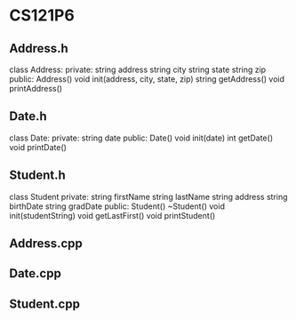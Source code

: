 # CS121P6

## Address.h
class Address:
	private:
		string address
		string city
		string state
		string zip
	public:
		Address()
		void init(address, city, state, zip)
		string getAddress()
		void printAddress()

## Date.h
class Date:
	private:
		string date
	public:
		Date()
		void init(date)
		int getDate()
		void printDate()

## Student.h
class Student
	private:
		string firstName
		string lastName
		string address
		string birthDate
		string gradDate
	public:
		Student()
		~Student()
		void init(studentString)
		void getLastFirst()
		void printStudent()

## Address.cpp
	

## Date.cpp


## Student.cpp
